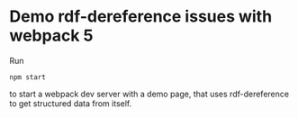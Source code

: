 # Demo rdf-dereference issues with webpack 5

Run

```shell
npm start
```

to start a webpack dev server with a demo page, that uses rdf-dereference to get structured data from itself.